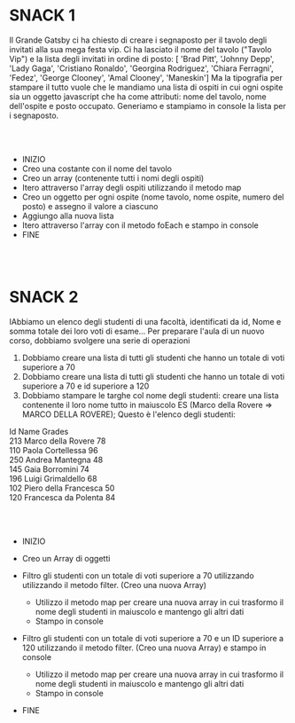 # SNACK 1

Il Grande Gatsby ci ha chiesto di creare i segnaposto per il tavolo degli invitati alla sua mega festa vip. Ci ha lasciato il nome del tavolo ("Tavolo Vip") e la lista degli invitati in ordine di posto:
[ 'Brad Pitt', 'Johnny Depp', 'Lady Gaga', 'Cristiano Ronaldo', 'Georgina Rodriguez', 'Chiara Ferragni', 'Fedez', 'George Clooney', 'Amal Clooney', 'Maneskin']
Ma la tipografia per stampare il tutto vuole che le mandiamo una lista di ospiti in cui ogni ospite sia un oggetto javascript che ha come attributi: nome del tavolo, nome dell'ospite e posto occupato.
Generiamo e stampiamo in console la lista per i segnaposto.

<br>
<br>

- INIZIO
- Creo una costante con il nome del tavolo
- Creo un array (contenente tutti i nomi degli ospiti)
- Itero attraverso l'array degli ospiti utilizzando il metodo map
- Creo un oggetto per ogni ospite (nome tavolo, nome ospite, numero del posto) e assegno il valore a ciascuno
- Aggiungo alla nuova lista
- Itero attraverso l'array con il metodo foEach e stampo in console
- FINE

<br>
<br>

# SNACK 2

IAbbiamo un elenco degli studenti di una facoltà, identificati da id, Nome e somma totale dei loro voti di esame...
Per preparare l'aula di un nuovo corso, dobbiamo svolgere una serie di operazioni

1. Dobbiamo creare una lista di tutti gli studenti che hanno un totale di voti superiore a 70
2. Dobbiamo creare una lista di tutti gli studenti che hanno un totale di voti superiore a 70 e id superiore a 120
3. Dobbiamo stampare le targhe col nome degli studenti: creare una lista contenente il loro nome tutto in maiuscolo ES (Marco della Rovere => MARCO DELLA ROVERE);
   Questo è l'elenco degli studenti:

Id Name Grades <br>
213 Marco della Rovere 78 <br>
110 Paola Cortellessa 96 <br>
250 Andrea Mantegna 48 <br>
145 Gaia Borromini 74 <br>
196 Luigi Grimaldello 68 <br>
102 Piero della Francesca 50 <br>
120 Francesca da Polenta 84 <br>

<br>
<br>

- INIZIO
- Creo un Array di oggetti

- Filtro gli studenti con un totale di voti superiore a 70 utilizzando utilizzando il metodo filter. (Creo una nuova Array)

  - Utilizzo il metodo map per creare una nuova array in cui trasformo il nome degli studenti in maiuscolo e mantengo gli altri dati
  - Stampo in console

- Filtro gli studenti con un totale di voti superiore a 70 e un ID superiore a 120 utilizzando il metodo filter. (Creo una nuova Array) e stampo in console

  - Utilizzo il metodo map per creare una nuova array in cui trasformo il nome degli studenti in maiuscolo e mantengo gli altri dati
  - Stampo in console

- FINE
